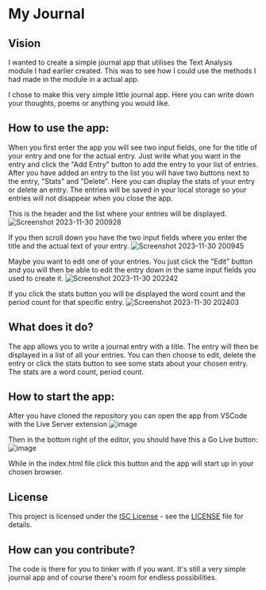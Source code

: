 


# My  Journal 

## **Vision**
I wanted to create a simple journal app that utilises the Text Analysis module I had earlier created. This was to see how I could use the methods I had made in the module in a actual app. 

I chose to make this very simple little journal app. Here you can write down your thoughts, poems or anything you would like. 

## How to use the app:
When you first enter the app you will see two input fields, one for the title of your entry and one for the actual entry. Just write what you want in the entry and click the "Add Entry" button to add the entry to your list of entries. 
After you have added an entry to the list you will have two buttons next to the entry, "Stats" and "Delete". Here you can display the stats of your entry or delete an entry. 
The entries will be saved in your local storage so your entries will not disappear when you close the app. 

This is the header and the list where your entries will be displayed. 
![Screenshot 2023-11-30 200928](https://github.com/CEskilsson/Laboration-2/assets/112517081/30574376-1c98-4654-97ff-59dd157f4d52)

If you then scroll down you have the two input fields where you enter the title and the actual text of your entry.
![Screenshot 2023-11-30 200945](https://github.com/CEskilsson/Laboration-2/assets/112517081/b3583f52-1266-4c9e-b4f7-6022ba32f88c)

Maybe you want to edit one of your entries. You just click the "Edit" button and you will then be able to edit the entry down in the same input fields you used to create it. 
![Screenshot 2023-11-30 202242](https://github.com/CEskilsson/Laboration-2/assets/112517081/1823de11-3fa7-40e8-a98a-497fb8062f8c)

If you click the stats button you will be displayed the word count and the period count for that specific entry.
![Screenshot 2023-11-30 202403](https://github.com/CEskilsson/Laboration-2/assets/112517081/c1bcc85c-c2b5-4187-87e1-4e4d8193c9ce)


## What does it do?
The app allows you to write a journal entry with a title. The entry will then be displayed in a list of all your entries. 
You can then choose to edit, delete the entry or click the stats button to see some stats about your chosen entry. The stats are a word count, period count.



## **How to start the app:**
After you have cloned the repository you can open the app from VSCode with the Live Server extension
![image](https://github.com/CEskilsson/Laboration-2/assets/112517081/e15126b0-4124-43a8-a600-334df7a35631)

Then in the bottom right of the editor, you should have this a Go Live button:
![image](https://github.com/CEskilsson/Laboration-2/assets/112517081/17c696e3-4ada-4eb5-a230-6995fdbfe71c)

While in the index.html file click this button and the app will start up in your chosen browser.

## License

This project is licensed under the [ISC License](https://opensource.org/licenses/ISC) - see the [LICENSE](LICENSE) file for details.

## How can you contribute?
The code is there for you to tinker with if you want. It's still a very simple journal app and of course there's room for endless possibilities. 


